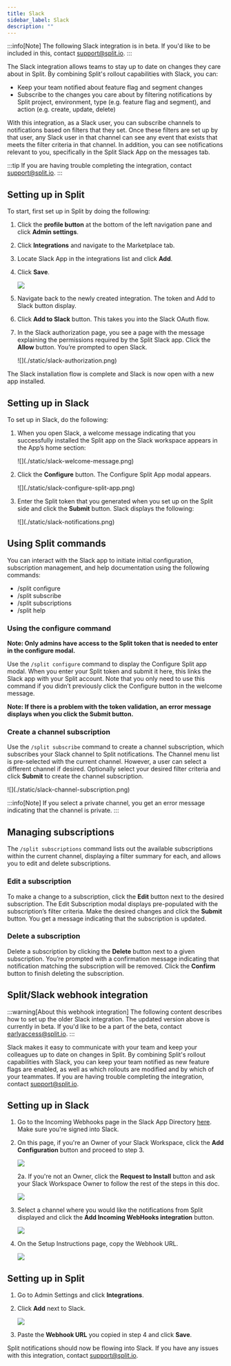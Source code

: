 ```yaml
---
title: Slack
sidebar_label: Slack
description: ""
---
```


<p>
  <button hidden style={{borderRadius:'8px', border:'1px', fontFamily:'Courier New', fontWeight:'800', textAlign:'left'}}> help.split.io link: https://help.split.io/hc/en-us/articles/360020997851-Slack </button>
</p>

:::info[Note]
The following Slack integration is in beta. If you'd like to be included in this, contact [support@split.io](mailto:support@split.io).
:::

The Slack integration allows teams to stay up to date on changes they care about in Split. By combining Split's rollout capabilities with Slack, you can:

* Keep your team notified about feature flag and segment changes
* Subscribe to the changes you care about by filtering notifications by Split project, environment, type (e.g. feature flag and segment), and action (e.g. create, update, delete)

With this integration, as a Slack user, you can subscribe channels to notifications based on filters that they set. Once these filters are set up by that user, any Slack user in that channel can see any event that exists that meets the filter criteria in that channel. In addition, you can see notifications relevant to you, specifically in the Split Slack App on the messages tab.

:::tip
If you are having trouble completing the integration, contact [support@split.io](mailto:support@split.io).
:::

## Setting up in Split

To start, first set up in Split by doing the following:

1. Click the **profile button** at the bottom of the left navigation pane and click **Admin settings**.
2. Click **Integrations** and navigate to the Marketplace tab.
3. Locate Slack App in the integrations list and click **Add**.
4. Click **Save**.

   ![](./static/slack-new-integration.png)

5. Navigate back to the newly created integration. The token and Add to Slack button display. 
6. Click **Add to Slack** button. This takes you into the Slack OAuth flow.
7. In the Slack authorization page, you see a page with the message explaining the permissions required by the Split Slack app. Click the **Allow** button. You’re prompted to open Slack. 

   <div style={{maxWidth:500}}> ![](./static/slack-authorization.png) </div>

The Slack installation flow is complete and Slack is now open with a new app installed.

## Setting up in Slack

To set up in Slack, do the following:

1. When you open Slack, a welcome message indicating that you successfully installed the Split app on the Slack workspace appears in the App’s home section:

   <div style={{maxWidth:700}}> ![](./static/slack-welcome-message.png) </div>

2. Click the **Configure** button. The Configure Split App modal appears.

   <div style={{maxWidth:500}}> ![](./static/slack-configure-split-app.png) </div>

3. Enter the Split token that you generated when you set up on the Split side and click the **Submit** button. Slack displays the following:

   <div style={{maxWidth:700}}> ![](./static/slack-notifications.png) </div>

## Using Split commands

You can interact with the Slack app to initiate initial configuration, subscription management, and help documentation using the following commands:

* /split configure
* /split subscribe
* /split subscriptions
* /split help


### Using the configure command

**Note: Only admins have access to the Split token that is needed to enter in the configure modal.**

Use the `/split configure` command to display the Configure Split app modal. When you enter your Split token and submit it here, this links the Slack app with your Split account. Note that you only need to use this command if you didn’t previously click the Configure button in the welcome message.

**Note: If there is a problem with the token validation, an error message displays when you click the Submit button.**

### Create a channel subscription

Use the `/split subscribe` command to create a channel subscription, which subscribes your Slack channel to Split notifications. The Channel menu list is pre-selected with the current channel. However, a user can select a different channel if desired. Optionally select your desired filter criteria and click **Submit** to create the channel subscription. 

   <div style={{maxWidth:500}}> ![](./static/slack-channel-subscription.png) </div>

:::info[Note]
If you select a private channel, you get an error message indicating that the channel is private.
:::

## Managing subscriptions

The `/split subscriptions` command lists out the available subscriptions within the current channel, displaying a filter summary for each, and allows you to edit and delete subscriptions.

### Edit a subscription

To make a change to a subscription, click the **Edit** button next to the desired subscription. The Edit Subscription modal displays pre-populated with the subscription’s filter criteria. Make the desired changes and click the **Submit** button. You get a message indicating that the subscription is updated.


### Delete a subscription

Delete a subscription by clicking the **Delete** button next to a given subscription. You’re prompted with a confirmation message indicating that notification matching the subscription will be removed. Click the **Confirm** button to finish deleting the subscription.

## Split/Slack webhook integration

:::warning[About this webhook integration]
The following content describes how to set up the older Slack integration. The updated version above is currently in beta. If you'd like to be a part of the beta, contact <a href="mailto:earlyaccess@split.io">earlyaccess@split.io</a>.
:::

Slack makes it easy to communicate with your team and keep your colleagues up to date on changes in Split. By combining Split's rollout capabilities with Slack, you can keep your team notified as new feature flags are enabled, as well as which rollouts are modified and by which of your teammates. If you are having trouble completing the integration, contact [support@split.io](mailto:support@split.io).

## Setting up in Slack
 
1. Go to the Incoming Webhooks page in the Slack App Directory [here](https://slack.com/apps/A0F7XDUAZ-incoming-webhooks). Make sure you're signed into Slack.

2. On this page, if you're an Owner of your Slack Workspace, click the **Add Configuration** button and proceed to step 3.

   ![](./static/slack-step1.png)

   2a. If you're not an Owner, click the **Request to Install** button and ask your Slack Workspace Owner to follow the rest of the steps in this doc.

     ![](./static/slack-step2.png)

3. Select a channel where you would like the notifications from Split displayed and click the **Add Incoming WebHooks integration** button.

   ![](./static/slack-step3.png)

4. On the Setup Instructions page, copy the Webhook URL.

   ![](./static/slack-step4.png)

## Setting up in Split

1. Go to Admin Settings and click **Integrations**.

2. Click **Add** next to Slack.

   ![](./static/slack-step-split.png)

3. Paste the **Webhook URL** you copied in step 4 and click **Save**.

Split notifications should now be flowing into Slack. If you have any issues with this integration, contact [support@split.io](mailto:support@split.io).
